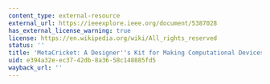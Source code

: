 ```yaml
---
content_type: external-resource
external_url: https://ieeexplore.ieee.org/document/5387028
has_external_license_warning: true
license: https://en.wikipedia.org/wiki/All_rights_reserved
status: ''
title: 'MetaCricket: A Designer''s Kit for Making Computational Devices'
uid: e394a32e-ec37-42db-8a36-58c148885fd5
wayback_url: ''
---
```

